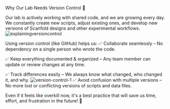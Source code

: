 Why Our Lab Needs Version Control 🚀

Our lab is actively working with shared code, and we are growing every day. We constantly create new scripts, adjust existing ones, and develop new versions of Scanfold designs and other experimental workflows. 
![explainingversioncontrol](https://github.com/user-attachments/assets/08c6b112-3dc4-416d-a057-2ce6281d8293)





Using version control (like GitHub) helps us:
✅ Collaborate seamlessly – No dependency on a single person who wrote the code.

✅ Keep everything documented & organized – Any team member can update or review changes at any time.

✅ Track differences easily – We always know what changed, who changed it, and why.
![version-control-1](https://github.com/user-attachments/assets/f28cf343-8248-4041-88a1-5a3249b700f6)
✅ Avoid confusion with multiple versions – No more lost or conflicting versions of scripts and data files.

Even if it feels like overkill now, it's a best practice that will save us time, effort, and frustration in the future! 🚀

